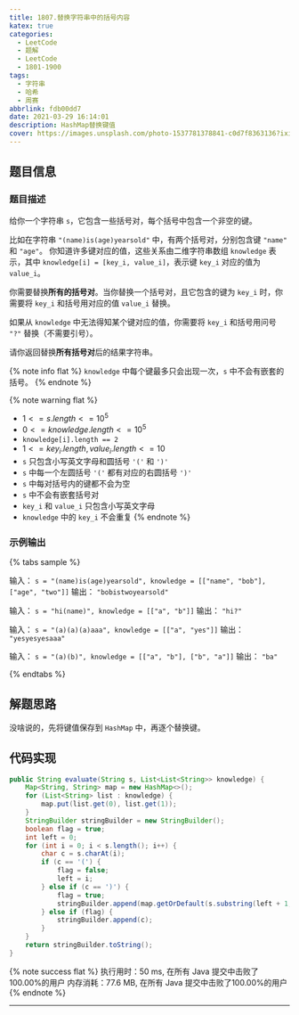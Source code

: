 ```yaml
---
title: 1807.替换字符串中的括号内容
katex: true
categories:
  - LeetCode
  - 题解
  - LeetCode
  - 1801-1900
tags:
  - 字符串
  - 哈希
  - 周赛
abbrlink: fdb00dd7
date: 2021-03-29 16:14:01
description: HashMap替换键值
cover: https://images.unsplash.com/photo-1537781378841-c0d7f8363136?ixid=MXwxMjA3fDB8MHx0b3BpYy1mZWVkfDEzfGJvOGpRS1RhRTBZfHxlbnwwfHx8&ixlib=rb-1.2.1&auto=format&fit=crop&w=500&q=60
---
```


## 题目信息

### 题目描述

给你一个字符串 `s`，它包含一些括号对，每个括号中包含一个非空的键。

比如在字符串 `"(name)is(age)yearsold"` 中，有两个括号对，分别包含键 `"name"` 和 `"age"`。
你知道许多键对应的值，这些关系由二维字符串数组 `knowledge` 表示，其中 `knowledge[i] = [key_i, value_i]`，表示键 `key_i` 对应的值为 `value_i`。

你需要替换**所有的括号对**。当你替换一个括号对，且它包含的键为 `key_i` 时，你需要将 `key_i` 和括号用对应的值 `value_i` 替换。

如果从 `knowledge` 中无法得知某个键对应的值，你需要将 `key_i` 和括号用问号 `"?"` 替换（不需要引号）。

请你返回替换**所有括号对**后的结果字符串。

{% note info flat %}
`knowledge` 中每个键最多只会出现一次，`s` 中不会有嵌套的括号。
{% endnote %}

{% note warning flat %}
- $1 <= s.length <= 10^5$
- $0 <= knowledge.length <= 10^5$
- `knowledge[i].length == 2`
- $1 <= key_i.length, value_i.length <= 10$
- `s` 只包含小写英文字母和圆括号 `'('` 和 `')'`
- `s` 中每一个左圆括号 `'('` 都有对应的右圆括号 `')'`
- `s` 中每对括号内的键都不会为空
- `s` 中不会有嵌套括号对
- `key_i` 和 `value_i` 只包含小写英文字母
- `knowledge` 中的 `key_i` 不会重复
{% endnote %}

### 示例输出

{% tabs sample %}
<!-- tab 示例输出1 -->
输入： `s = "(name)is(age)yearsold", knowledge = [["name", "bob"], ["age", "two"]]`
输出： `"bobistwoyearsold"`
<!-- endtab -->

<!-- tab 示例输出2 -->
输入： `s = "hi(name)", knowledge = [["a", "b"]]`
输出： `"hi?"`
<!-- endtab -->

<!-- tab 示例输出3 -->
输入： `s = "(a)(a)(a)aaa", knowledge = [["a", "yes"]]`
输出： `"yesyesyesaaa"`
<!-- endtab -->

<!-- tab 示例输出4 -->
输入： `s = "(a)(b)", knowledge = [["a", "b"], ["b", "a"]]`
输出： `"ba"`
<!-- endtab -->
{% endtabs %}

## 解题思路

没啥说的，先将键值保存到 `HashMap` 中，再逐个替换键。

## 代码实现

```java
public String evaluate(String s, List<List<String>> knowledge) {
    Map<String, String> map = new HashMap<>();
    for (List<String> list : knowledge) {
        map.put(list.get(0), list.get(1));
    }
    StringBuilder stringBuilder = new StringBuilder();
    boolean flag = true;
    int left = 0;
    for (int i = 0; i < s.length(); i++) {
        char c = s.charAt(i);
        if (c == '(') {
            flag = false;
            left = i;
        } else if (c == ')') {
            flag = true;
            stringBuilder.append(map.getOrDefault(s.substring(left + 1, i), "?"));
        } else if (flag) {
            stringBuilder.append(c);
        }
    }
    return stringBuilder.toString();
}
```

{% note success flat %}
执行用时：50 ms, 在所有 Java 提交中击败了100.00%的用户
内存消耗：77.6 MB, 在所有 Java 提交中击败了100.00%的用户
{% endnote %}

---
